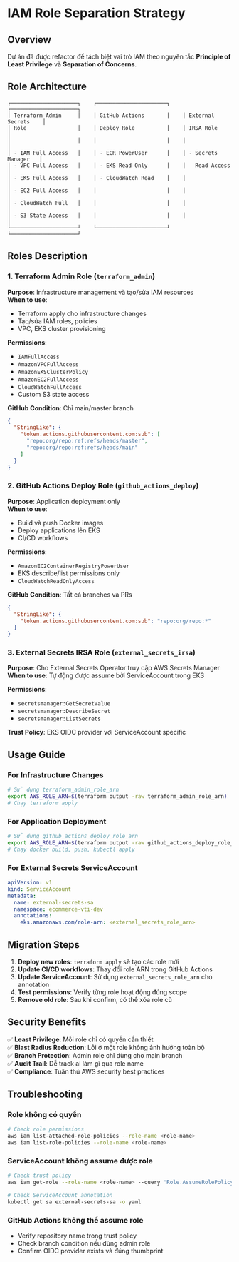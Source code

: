 # IAM Role Separation Strategy

## Overview

Dự án đã được refactor để tách biệt vai trò IAM theo nguyên tắc **Principle of Least Privilege** và **Separation of Concerns**.

## Role Architecture

```
┌─────────────────────┐    ┌──────────────────────┐    ┌─────────────────────┐
│ Terraform Admin     │    │ GitHub Actions       │    │ External Secrets    │
│ Role                │    │ Deploy Role          │    │ IRSA Role           │
│                     │    │                      │    │                     │
│ - IAM Full Access   │    │ - ECR PowerUser      │    │ - Secrets Manager   │
│ - VPC Full Access   │    │ - EKS Read Only      │    │   Read Access       │
│ - EKS Full Access   │    │ - CloudWatch Read    │    │                     │
│ - EC2 Full Access   │    │                      │    │                     │
│ - CloudWatch Full   │    │                      │    │                     │
│ - S3 State Access   │    │                      │    │                     │
└─────────────────────┘    └──────────────────────┘    └─────────────────────┘
```

## Roles Description

### 1. Terraform Admin Role (`terraform_admin`)
**Purpose**: Infrastructure management và tạo/sửa IAM resources  
**When to use**: 
- Terraform apply cho infrastructure changes
- Tạo/sửa IAM roles, policies
- VPC, EKS cluster provisioning

**Permissions**:
- `IAMFullAccess`
- `AmazonVPCFullAccess` 
- `AmazonEKSClusterPolicy`
- `AmazonEC2FullAccess`
- `CloudWatchFullAccess`
- Custom S3 state access

**GitHub Condition**: Chỉ main/master branch
```json
{
  "StringLike": {
    "token.actions.githubusercontent.com:sub": [
      "repo:org/repo:ref:refs/heads/master",
      "repo:org/repo:ref:refs/heads/main"
    ]
  }
}
```

### 2. GitHub Actions Deploy Role (`github_actions_deploy`)
**Purpose**: Application deployment only  
**When to use**:
- Build và push Docker images
- Deploy applications lên EKS
- CI/CD workflows

**Permissions**:
- `AmazonEC2ContainerRegistryPowerUser`
- EKS describe/list permissions only
- `CloudWatchReadOnlyAccess`

**GitHub Condition**: Tất cả branches và PRs
```json
{
  "StringLike": {
    "token.actions.githubusercontent.com:sub": "repo:org/repo:*"
  }
}
```

### 3. External Secrets IRSA Role (`external_secrets_irsa`)
**Purpose**: Cho External Secrets Operator truy cập AWS Secrets Manager  
**When to use**: Tự động được assume bởi ServiceAccount trong EKS

**Permissions**:
- `secretsmanager:GetSecretValue`
- `secretsmanager:DescribeSecret`
- `secretsmanager:ListSecrets`

**Trust Policy**: EKS OIDC provider với ServiceAccount specific

## Usage Guide

### For Infrastructure Changes
```bash
# Sử dụng terraform_admin_role_arn
export AWS_ROLE_ARN=$(terraform output -raw terraform_admin_role_arn)
# Chạy terraform apply
```

### For Application Deployment
```bash
# Sử dụng github_actions_deploy_role_arn  
export AWS_ROLE_ARN=$(terraform output -raw github_actions_deploy_role_arn)
# Chạy docker build, push, kubectl apply
```

### For External Secrets ServiceAccount
```yaml
apiVersion: v1
kind: ServiceAccount
metadata:
  name: external-secrets-sa
  namespace: ecommerce-vti-dev
  annotations:
    eks.amazonaws.com/role-arn: <external_secrets_role_arn>
```

## Migration Steps

1. **Deploy new roles**: `terraform apply` sẽ tạo các role mới
2. **Update CI/CD workflows**: Thay đổi role ARN trong GitHub Actions
3. **Update ServiceAccount**: Sử dụng `external_secrets_role_arn` cho annotation
4. **Test permissions**: Verify từng role hoạt động đúng scope
5. **Remove old role**: Sau khi confirm, có thể xóa role cũ

## Security Benefits

✅ **Least Privilege**: Mỗi role chỉ có quyền cần thiết  
✅ **Blast Radius Reduction**: Lỗi ở một role không ảnh hưởng toàn bộ  
✅ **Branch Protection**: Admin role chỉ dùng cho main branch  
✅ **Audit Trail**: Dễ track ai làm gì qua role name  
✅ **Compliance**: Tuân thủ AWS security best practices  

## Troubleshooting

### Role không có quyền
```bash
# Check role permissions
aws iam list-attached-role-policies --role-name <role-name>
aws iam list-role-policies --role-name <role-name>
```

### ServiceAccount không assume được role
```bash
# Check trust policy
aws iam get-role --role-name <role-name> --query 'Role.AssumeRolePolicyDocument'

# Check ServiceAccount annotation
kubectl get sa external-secrets-sa -o yaml
```

### GitHub Actions không thể assume role
- Verify repository name trong trust policy
- Check branch condition nếu dùng admin role
- Confirm OIDC provider exists và đúng thumbprint
